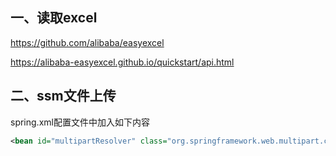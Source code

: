 ## 一、读取excel

https://github.com/alibaba/easyexcel

https://alibaba-easyexcel.github.io/quickstart/api.html

## 二、ssm文件上传

spring.xml配置文件中加入如下内容

```xml
<bean id="multipartResolver" class="org.springframework.web.multipart.commons.CommonsMultipartResolver"/>
```


